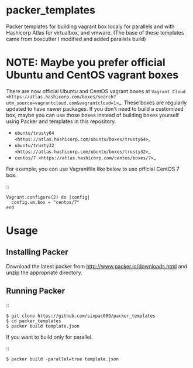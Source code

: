 # packer_templates

Packer templates for building vagrant box localy for parallels and
with Hashicorp Atlas for virtualbox, and vmware. (The base of these
templates came from boxcutter I modified and added parallels build)

NOTE: Maybe you prefer official Ubuntu and CentOS vagrant boxes
===============================================================

There are now official Ubuntu and CentOS vagrant boxes at `Vagrant Cloud <https://atlas.hashicorp.com/boxes/search?utm_source=vagrantcloud.com&vagrantcloud=1>`_. These boxes are regularly updated to have newer packages.
If you don't need to build a customized box, maybe you can use those boxes instead of building boxes yourself using Packer and templates in this repository.

* `ubuntu/trusty64 <https://atlas.hashicorp.com/ubuntu/boxes/trusty64>`_
* `ubuntu/trusty32 <https://atlas.hashicorp.com/ubuntu/boxes/trusty32>`_
* `centos/7 <https://atlas.hashicorp.com/centos/boxes/7>`_

For example, you can use Vagrantfile like below to use official CentOS 7 box.

::

    Vagrant.configure(2) do |config|
      config.vm.box = "centos/7"
    end

Usage
=====

Installing Packer
-----------------

Download the latest packer from http://www.packer.io/downloads.html and unzip the appropriate directory.

Running Packer
--------------

::

    $ git clone https://github.com/sixpac009/packer_templates
    $ cd packer_templates
    $ packer build template.json

If you want to build only for parallel.

::

    $ packer build -parallel=true template.json
